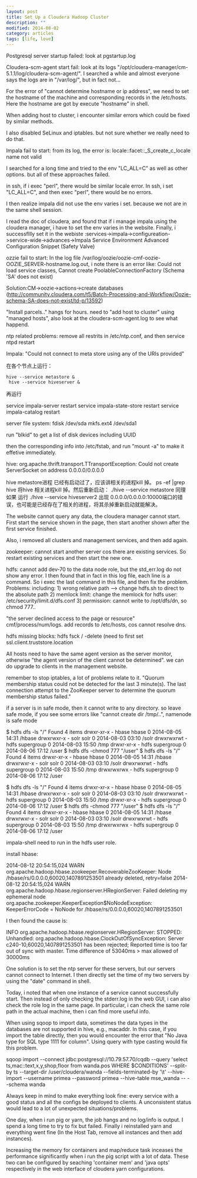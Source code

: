 ```yaml
--- 
layout: post
title: Set Up a Cloudera Hadoop Cluster
description: ""
modified: 2014-08-02
category: articles
tags: [life, love]
---
```


Postgresql server startup failed: look at pgstartup.log

Cloudera-scm-agent start fail: look at its logs "/opt/cloudera-manager/cm-5.1.1/log/cloudera-scm-agent/". I searched a while and almost everyone says the logs are in "/var/log/", but in fact not...

For the error of "cannot determine hostname or ip address", we need to set the hostname of the machine and corresponding records in the /etc/hosts. Here the hostname are got by execute "hostname" in shell.

When adding host to cluster, i encounter similar errors which could be fixed by similar methods.


I also disabled SeLinux and iptables. but not sure whether we really need to do that.


Impala fail to start: 
from its log, the error is: locale::facet::_S_create_c_locale name not valid

I searched for a long time and tried to the env "LC_ALL=C" as well as other options. but all of these approaches failed. 

in ssh, if i exec "perl", there would be similar locale error.
In ssh, i set "LC_ALL=C", and then exec "perl", there would be no errors.

I then realize impala did not use the env varies i set. because we not are in the same shell session.

I read the doc of cloudera, and found that if i manage impala using the cloudera manager, i have to set the env varies in the website. Finally, i successfllly set it in the webiste :services->impala->configureation->service-wide->advances->Impala Service Environment Advanced Configuration Snippet (Safety Valve)


ozzie fail to start:
In the log file /var/log/oozie/oozie-cmf-oozie-OOZIE_SERVER-hostname.log.out, i note there is an error like:
Could not load service classes, Cannot create PoolableConnectionFactory (Schema 'SA' does not exist)

Solution:CM->oozie->actions->create databases (http://community.cloudera.com/t5/Batch-Processing-and-Workflow/Oozie-schema-SA-does-not-exist/td-p/13592)


"Install parcels.." hangs for hours. need to "add host to cluster" using "managed hosts", also look at the cloudera-scm-agent.log to see what happend.

ntp related problems: remove all restrits in /etc/ntp.conf, and then service ntpd restart

Impala: "Could not connect to meta store using any of the URIs provided"

在各个节点上运行：

    hive --service metastore &
     hive --service hiveserver &
再运行

service impala-server restart
service impala-state-store restart
service impala-catalog restart


server file system:
fdisk /dev/sda
mkfs.ext4 /dev/sda1


run "blkid" to get a list of disk devices including UUID

then the corresponding info into /etc/fstab, and run "mount -a" to make it effetive immediately.  

hive:
org.apache.thrift.transport.TTransportException: Could not create ServerSocket on address 0.0.0.0/0.0.0.0

hive metastore进程 已经有启动过了，应该讲相关的进程kill 掉。
ps -ef |grep  hive 
将hive 相关进程kill 掉。然后重新启动：
./hive --service metastore
同理
   如果 运行 ./hive  --service hiveserver2 出现  0.0.0.0/0.0.0.0:10000端口的错误，也可能是已经存在了相关的进程，将其杀掉重新启动就能解决。


The website cannot query any data, the cloudera manager cannot start. First start the service shown in the page, then start another shown after the first service finished.

Also, i removed all clusters and management services, and then add again.

zookeeper: cannot start another server cos there are existing services. So restart existing services and then start the new one.

hdfs: cannot add dev-70 to the data node role, but the std_err.log do not show any error. I then found that in fact in this log file, each line is a command. So i exec the last command in this file, and then fix the problem. Problems: including: 1) wrong relative path --> change hdfs.sh to direct to the absolute path 2) memlock limit: change the memlock for hdfs user: /etc/security/limit.d/dfs.conf 3) permission: cannot write to /opt/dfs/dn, so chmod 777..


"the server declined access to the page or resource" cmf/process/num/logs. add records to /etc/hosts, cos cannot resolve dns.


hdfs missing blocks: hdfs fsck / -delete (need to first set ssl.client.truststore.location


All hosts need to have the same agent version as the server monitor, otherwise "the agent version of the client cannot be determined". we can do upgrade to clients in the management website.

remember to stop iptables, a lot of problems relate to it. "Quorum membership status could not be detected for the last 3 minute(s). The last connection attempt to the ZooKeeper server to determine the quorum membership status failed."

if a server is in safe mode, then it cannot write to any directory. so leave safe mode, if you see some errors like "cannot create dir /tmp/..", namenode is safe mode


$ hdfs dfs -ls "/"
Found 4 items
drwxr-xr-x   - hbase hbase               0 2014-08-05 14:31 /hbase
drwxrwxr-x   - solr  solr                0 2014-08-03 03:10 /solr
drwxrwxrwt   - hdfs  supergroup          0 2014-08-03 15:50 /tmp
drwxr-xr-x   - hdfs  supergroup          0 2014-08-06 17:12 /user
$ hdfs dfs -chmod 777 "/user"
$ hdfs dfs -ls "/"
Found 4 items
drwxr-xr-x   - hbase hbase               0 2014-08-05 14:31 /hbase
drwxrwxr-x   - solr  solr                0 2014-08-03 03:10 /solr
drwxrwxrwt   - hdfs  supergroup          0 2014-08-03 15:50 /tmp
drwxrwxrwx   - hdfs  supergroup          0 2014-08-06 17:12 /user

$ hdfs dfs -ls "/"
Found 4 items
drwxr-xr-x   - hbase hbase               0 2014-08-05 14:31 /hbase
drwxrwxr-x   - solr  solr                0 2014-08-03 03:10 /solr
drwxrwxrwt   - hdfs  supergroup          0 2014-08-03 15:50 /tmp
drwxr-xr-x   - hdfs  supergroup          0 2014-08-06 17:12 /user
$ hdfs dfs -chmod 777 "/user"
$ hdfs dfs -ls "/"
Found 4 items
drwxr-xr-x   - hbase hbase               0 2014-08-05 14:31 /hbase
drwxrwxr-x   - solr  solr                0 2014-08-03 03:10 /solr
drwxrwxrwt   - hdfs  supergroup          0 2014-08-03 15:50 /tmp
drwxrwxrwx   - hdfs  supergroup          0 2014-08-06 17:12 /user

impala-shell need to run in the hdfs user role.


install hbase:

2014-08-12 20:54:15,024 WARN org.apache.hadoop.hbase.zookeeper.RecoverableZooKeeper: Node /hbase/rs/0.0.0.0,60020,1407891253501 already deleted, retry=false
2014-08-12 20:54:15,024 WARN org.apache.hadoop.hbase.regionserver.HRegionServer: Failed deleting my ephemeral node
org.apache.zookeeper.KeeperException$NoNodeException: KeeperErrorCode = NoNode for /hbase/rs/0.0.0.0,60020,1407891253501

I then found the cause is:

INFO org.apache.hadoop.hbase.regionserver.HRegionServer: STOPPED: Unhandled: org.apache.hadoop.hbase.ClockOutOfSyncException: Server c240-10,60020,1407891253501 has been rejected; Reported time is too far out of sync with master.  Time difference of 53040ms > max allowed of 30000ms

One solution is to set the ntp server for these servers, but our servers cannot connect to Internet. I then directly set the time of my two servers by using the "date" command in shell.

Today, i noted that when one instance of a service cannot successfully start. Then instead of only checking the stderr.log in the web GUI, i can also check the role log in the same page. In particular, i can check the same role path in the actual machine, then i can find more useful info.


When using sqoop to import data, sometimes the data types in the databases are not supported in hive, e.g., macaddr. In this case, if you import the table directly, then you would encounter the error that "No Java type for SQL type 1111 for column". Using query with type casting would fix this problem.

sqoop import --connect jdbc:postgresql://10.79.57.70/cqdb --query 'select ts,mac::text,x,y,shop,floor from wanda.pos WHERE $CONDITIONS' --split-by ts --target-dir /user/cloudera/wanda --fields-terminated-by '\t' --hive-import  --username primea --password primea --hive-table mse_wanda -- --schema wanda

Always keep in mind to make everything look fine: every service with a good status and all the configs be deployed to clients. A unconsistent status would lead to a lot of unexpected situations/problems.

One day, when i run pig or yarn, the job hangs and no log/info is output. I spend a long time to try to fix but failed. Finally i reinstalled yarn and everything went fine (In the Host Tab, remove all instances and then add instances).

Increasing the memory for containers and map/reduce task inceases the performance significantly when i run the pig script with a lot of data. These two can be configured by seaching 'container mem' and 'java opts' respectively in the web interface of cloudera yarn configurations.
